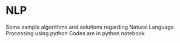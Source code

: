# NLP
Some sample algorithms and solutions regarding Natural Language Processing using python
Codes are in python notebook
